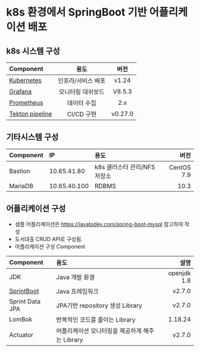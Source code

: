 # k8s 환경에서 SpringBoot 기반 어플리케이션 배포

## k8s 시스템 구성

| Component       | 용도              |          버전 |
| :----------     | :---------------: | :-----------: |
| [Kubernetes](https://github.com/wspark/k8s-springboot-cicd/tree/main/k8s)      | 인프라/서비스 배포 |    v1.24      |
| [Grafana](https://github.com/wspark/k8s-springboot-cicd/tree/main/grafana)         |   모니터링 대쉬보드|   V8.5.3      |
| [Prometheus](https://github.com/wspark/k8s-springboot-cicd/tree/main/prometheus)    |   데이터 수집      |    2.x        |
| [Tekton pipeline](https://github.com/wspark/k8s-springboot-cicd/tree/main/tekton) |    CI/CD 구현     |      v0.27.0   |

## 기타시스템 구성

| Component      | IP             | 용도                             |          버전         |
| :------------- | :----------    | :--------------------------------| ---------------------:|
| Bastion        | 10.65.41.80    |  k8s 클러스터 관리/NFS 저장소     |    CentOS 7.9         | 
| MariaDB        | 10.65.40.100   |  RDBMS                           |     10.3             | 


## 어플리케이션 구성

* 샘플 어플리케이션은 https://javatodev.com/spring-boot-mysql 참고하여 작성
* 도서대출 CRUD API로 구성됨.
* 어플리케이션 구성 Component

| Component       | 용도                              |          설명         |
| :-------------  | :--------------------------------| ----------------------:|
| JDK             |  Java 개발 환경                   |   openjdk 1.8          | 
| [SprintBoot](https://github.com/wspark/k8s-springboot-cicd/tree/main/springboot-sample)     |  Java 프레임워크                  |    v2.7.0              | 
| Sprint Data JPA | JPA기반 repository 생성 Library   |    v2.7.0              | 
| LomBok          | 반복적인 코드를 줄이는 Library    |      1.18.24            | 
| Actuator        | 어플리케이션 모니터링을 제공하게 해주는 Library |v2.7.0      | 




